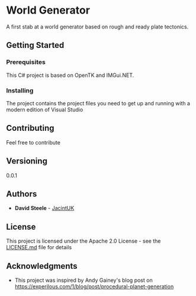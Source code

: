 # World Generator

A first stab at a world generator based on rough and ready plate tectonics.

## Getting Started

### Prerequisites

This C# project is based on OpenTK and IMGui.NET.

### Installing

The project contains the project files you need to get up and running with a modern edition of Visual Studio

## Contributing

Feel free to contribute

## Versioning

0.0.1

## Authors

* **David Steele** - [JacintUK](https://github.com/JacintUK)


## License

This project is licensed under the Apache 2.0 License - see the [LICENSE.md](LICENSE.md) file for details

## Acknowledgments

* This project was inspired by Andy Gainey's blog post on https://experilous.com/1/blog/post/procedural-planet-generation
